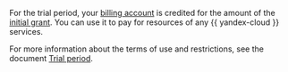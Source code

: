 For the trial period, your [billing account](../concepts/billing-account.md) is credited for the amount of the [initial grant](../concepts/bonus-account.md). You can use it to pay for resources of any {{ yandex-cloud }} services.

For more information about the terms of use and restrictions, see the document [Trial period](../../getting-started/free-trial/concepts/quickstart.md).

